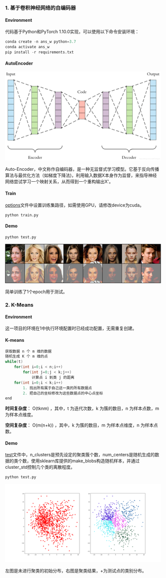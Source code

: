 ### 1. 基于卷积神经网络的自编码器

#### Environment

代码基于Python和PyTorch 1.10.0实现，可以使用以下命令安装环境：

```python
conda create -n ans_w python=3.7
conda activate ans_w
pip install -r requirements.txt
```

#### AutoEncoder

<img src="./imgs/AutoEncoder.png" alt="AutoEncoder" style="zoom: 50%;" />

Auto-Encoder，中文称作自编码器，是一种无监督式学习模型。它基于反向传播算法与最优化方法（如梯度下降法)，利用输入数据X本身作为监督，来指导神经网络尝试学习一个映射关系，从而得到一个重构输出X'。

#### Train

[options](./CNN-AE/options.py)文件中设置训练集路径，如需使用GPU，请修改device为cuda。

```
python train.py
```

#### Demo

```python
python test.py
```

<img alt="AE" src="./imgs/AE.png" style="zoom:;" />

简单训练了1个epoch用于测试。

### 2. K-Means

#### Environment

这一项目的环境在1中执行环境配置时已经成功配置，无需重复创建。

#### K-means

```c++
获取数据 n 个 m 维的数据
随机生成 K 个 m 维的点
while(t)
    for(int i=0;i < n;i++)
        for(int j=0;j < k;j++)
            计算点 i 到类 j 的距离
    for(int i=0;i < k;i++)
        1. 找出所有属于自己这一类的所有数据点
        2. 把自己的坐标修改为这些数据点的中心点坐标
end
```

**时间复杂度**： O(tknm) ，其中，t 为迭代次数，k 为簇的数目，n 为样本点数，m 为样本点维度。

**空间复杂度**： O(m(n+k)) ，其中，k 为簇的数目，m 为样本点维度，n 为样本点数。

#### Demo

[test](./KMeans/test.py)文件中，n_clusters是预先设定的聚类簇个数，num_centers是随机生成的数据的类个数，使用sklearn库提供的make_blobs构造随机样本，并通过cluster_std控制几个类的离散程度。

```python
python test.py
```

![kmeans](./imgs/kmeans.png)

左图是未进行聚类的初始分布，右图是聚类结果，+为测试点的类别分布。